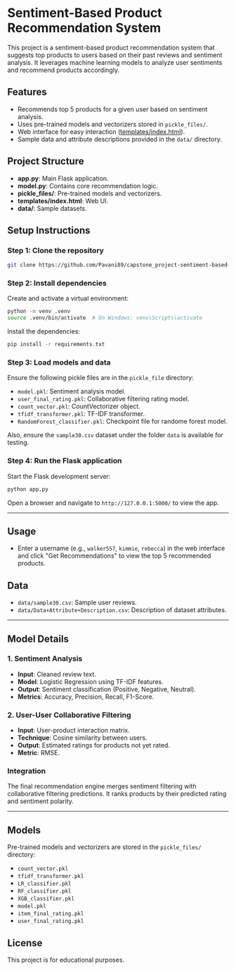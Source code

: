 # Sentiment-Based Product Recommendation System

This project is a sentiment-based product recommendation system that suggests top products to users based on their past reviews and sentiment analysis. It leverages machine learning models to analyze user sentiments and recommend products accordingly.

## Features

- Recommends top 5 products for a given user based on sentiment analysis.
- Uses pre-trained models and vectorizers stored in `pickle_files/`.
- Web interface for easy interaction ([templates/index.html](templates/index.html)).
- Sample data and attribute descriptions provided in the `data/` directory.

## Project Structure

- **app.py**: Main Flask application.
- **model.py**: Contains core recommendation logic.
- **pickle_files/**: Pre-trained models and vectorizers.
- **templates/index.html**: Web UI.
- **data/**: Sample datasets.

## Setup Instructions

### Step 1: Clone the repository

```bash
git clone https://github.com/Pavani89/capstone_project-sentiment-based-product-recommendation-system.git
```

### Step 2: Install dependencies

Create and activate a virtual environment:

```bash
python -m venv .venv
source .venv/bin/activate  # On Windows: venv\Scripts\activate
```

Install the dependencies:

```bash
pip install -r requirements.txt
```

### Step 3: Load models and data

Ensure the following pickle files are in the `pickle_file` directory:
- `model.pkl`: Sentiment analysis model.
- `user_final_rating.pkl`: Collaborative filtering rating model.
- `count_vector.pkl`: CountVectorizer object.
- `tfidf_transformer.pkl`: TF-IDF transformer.
- `RandomForest_classifier.pkl`: Checkpoint file for randome forest model.

Also, ensure the `sample30.csv` dataset under the folder `data` is available for testing.

### Step 4: Run the Flask application

Start the Flask development server:

```bash
python app.py
```

Open a browser and navigate to `http://127.0.0.1:5000/` to view the app.

---

## Usage

- Enter a username (e.g., `walker557`, `kimmie`, `rebecca`) in the web interface and click "Get Recommendations" to view the top 5 recommended products.

## Data

- `data/sample30.csv`: Sample user reviews.
- `data/Data+Attribute+Description.csv`: Description of dataset attributes.

---

## Model Details

### 1. Sentiment Analysis

- **Input**: Cleaned review text.
- **Model**: Logistic Regression using TF-IDF features.
- **Output**: Sentiment classification (Positive, Negative, Neutral).
- **Metrics**: Accuracy, Precision, Recall, F1-Score.

### 2. User-User Collaborative Filtering

- **Input**: User-product interaction matrix.
- **Technique**: Cosine similarity between users.
- **Output**: Estimated ratings for products not yet rated.
- **Metric**: RMSE.

### Integration

The final recommendation engine merges sentiment filtering with collaborative filtering predictions. It ranks products by their predicted rating and sentiment polarity.

---

## Models

Pre-trained models and vectorizers are stored in the `pickle_files/` directory:
- `count_vector.pkl`
- `tfidf_transformer.pkl`
- `LR_classifier.pkl`
- `RF_classifier.pkl`
- `XGB_classifier.pkl`
- `model.pkl`
- `item_final_rating.pkl`
- `user_final_rating.pkl`

## License

This project is for educational purposes.